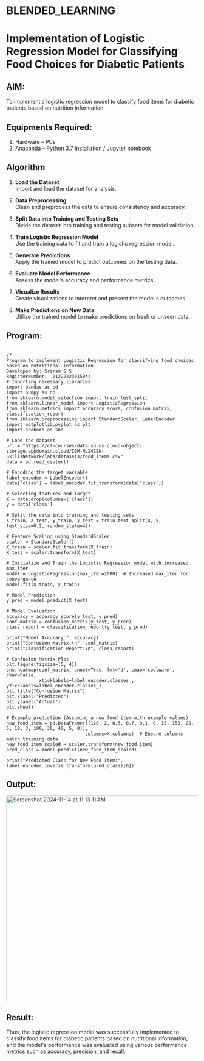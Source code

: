 # BLENDED_LEARNING
# Implementation of Logistic Regression Model for Classifying Food Choices for Diabetic Patients

## AIM:
To implement a logistic regression model to classify food items for diabetic patients based on nutrition information.

## Equipments Required:
1. Hardware – PCs
2. Anaconda – Python 3.7 Installation / Jupyter notebook

## Algorithm
1. **Load the Dataset**  
   Import and load the dataset for analysis.

2. **Data Preprocessing**  
   Clean and preprocess the data to ensure consistency and accuracy.

3. **Split Data into Training and Testing Sets**  
   Divide the dataset into training and testing subsets for model validation.

4. **Train Logistic Regression Model**  
   Use the training data to fit and train a logistic regression model.

5. **Generate Predictions**  
   Apply the trained model to predict outcomes on the testing data.

6. **Evaluate Model Performance**  
   Assess the model’s accuracy and performance metrics.

7. **Visualize Results**  
   Create visualizations to interpret and present the model's outcomes.

8. **Make Predictions on New Data**  
   Utilize the trained model to make predictions on fresh or unseen data.

## Program:
```

/*
Program to implement Logistic Regression for classifying food choices based on nutritional information.
Developed by: Sriram S S
RegisterNumber:  212222230150*/
# Importing necessary libraries
import pandas as pd
import numpy as np
from sklearn.model_selection import train_test_split
from sklearn.linear_model import LogisticRegression
from sklearn.metrics import accuracy_score, confusion_matrix, classification_report
from sklearn.preprocessing import StandardScaler, LabelEncoder
import matplotlib.pyplot as plt
import seaborn as sns

# Load the dataset
url = "https://cf-courses-data.s3.us.cloud-object-storage.appdomain.cloud/IBM-ML241EN-SkillsNetwork/labs/datasets/food_items.csv"
data = pd.read_csv(url)

# Encoding the target variable
label_encoder = LabelEncoder()
data['class'] = label_encoder.fit_transform(data['class'])

# Selecting features and target
X = data.drop(columns=['class'])
y = data['class']

# Split the data into training and testing sets
X_train, X_test, y_train, y_test = train_test_split(X, y, test_size=0.2, random_state=42)

# Feature Scaling using StandardScaler
scaler = StandardScaler()
X_train = scaler.fit_transform(X_train)
X_test = scaler.transform(X_test)

# Initialize and Train the Logistic Regression model with increased max_iter
model = LogisticRegression(max_iter=2000)  # Increased max_iter for convergence
model.fit(X_train, y_train)

# Model Prediction
y_pred = model.predict(X_test)

# Model Evaluation
accuracy = accuracy_score(y_test, y_pred)
conf_matrix = confusion_matrix(y_test, y_pred)
class_report = classification_report(y_test, y_pred)

print("Model Accuracy:", accuracy)
print("Confusion Matrix:\n", conf_matrix)
print("Classification Report:\n", class_report)

# Confusion Matrix Plot
plt.figure(figsize=(5, 4))
sns.heatmap(conf_matrix, annot=True, fmt='d', cmap='coolwarm', cbar=False, 
            xticklabels=label_encoder.classes_, yticklabels=label_encoder.classes_)
plt.title("Confusion Matrix")
plt.xlabel("Predicted")
plt.ylabel("Actual")
plt.show()

# Example prediction (Assuming a new food item with example values)
new_food_item = pd.DataFrame([[120, 2, 0.5, 0.7, 0.1, 0, 15, 150, 20, 5, 10, 3, 100, 30, 40, 5, 0]], 
                             columns=X.columns)  # Ensure columns match training data
new_food_item_scaled = scaler.transform(new_food_item)
pred_class = model.predict(new_food_item_scaled)

print("Predicted Class for New Food Item:", label_encoder.inverse_transform(pred_class)[0])`
```

## Output:
<img width="540" alt="Screenshot 2024-11-14 at 11 13 11 AM" src="https://github.com/user-attachments/assets/d23b1424-c5ac-49e0-adeb-3b0f4426476b">


## Result:
Thus, the logistic regression model was successfully implemented to classify food items for diabetic patients based on nutritional information, and the model's performance was evaluated using various performance metrics such as accuracy, precision, and recall.
